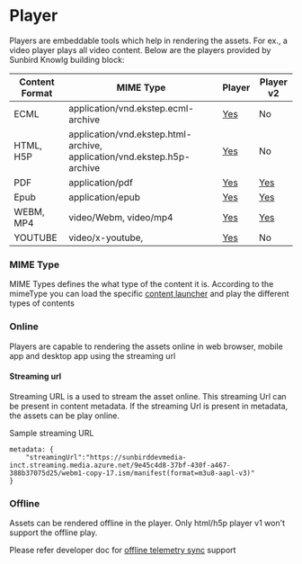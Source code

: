 # Player

Players are embeddable tools which help in rendering the assets. For ex., a video player plays all video content. Below are the players provided by Sunbird Knowlg building block:

| Content Format | MIME Type                                                               | Player                                       | Player v2                                                        |
| -------------- | ----------------------------------------------------------------------- | -------------------------------------------- | ---------------------------------------------------------------- |
| ECML           | application/vnd.ekstep.ecml-archive                                     | [Yes](v1/players/ecml-player-v1/)            | No                                                               |
| HTML, H5P      | application/vnd.ekstep.html-archive, application/vnd.ekstep.h5p-archive | [Yes](v1/players/html-h5p-player-v1.md)      | No                                                               |
| PDF            | application/pdf                                                         | [Yes](v1/players/pdf-player-v1.md)           | [Yes](v2/pdf-player/)                                            |
| Epub           | application/epub                                                        | [Yes](v1/players/epub-player-v1.md)          | [Yes](../../../use/installation-guide/players/v2/epub-player.md) |
| WEBM, MP4      | video/Webm, video/mp4                                                   | [Yes](v1/players/video-player-v1.md)         | [Yes](v2/video-player/)                                          |
| YOUTUBE        | video/x-youtube,                                                        | [Yes](v1/players/video-player-v1.md#youtube) | No                                                               |

### MIME Type

MIME Types defines the what type of the content it is. According to the mimeType you can load the specific [content launcher](v1/architecture.md#content-launchers) and play the different types of contents

### Online

Players are capable to rendering the assets online in web browser, mobile app and desktop app using the streaming url

#### Streaming url

Streaming URL is a used to stream the asset online. This streaming Url can be present in content metadata. If the streaming Url is present in metadata, the assets can be play online.

Sample streaming URL

```
metadata: {
    "streamingUrl":"https://sunbirddevmedia-inct.streaming.media.azure.net/9e45c4d8-37bf-430f-a467-388b37075d25/webm1-copy-17.ism/manifest(format=m3u8-aapl-v3)"
}
```

### Offline

Assets can be rendered offline in the player. Only html/h5p player v1 won't support the offline play.&#x20;

Please refer developer doc for [offline telemetry sync](http://docs.sunbird.org/2.0.0/developer-docs/how-to-guide/sync\_telemetry\_data\_captured\_from\_offline\_devices/) support
